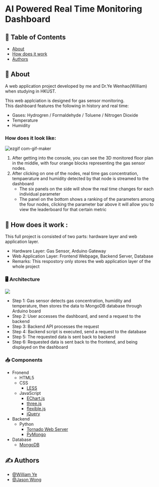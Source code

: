 # AI Powered Real Time Monitoring Dashboard

## 📝 Table of Contents

- [About](#about)
- [How does it work](#work)
- [Authors](#authors)

## 🧐 About <a name = "about"></a>

A web application project developed by me and Dr.Ye Wenhao(William) when studying in HKUST. 

This web applciation is designed for gas sensor monitoring.  
This dashboard features the following in history and real time:
- Gases: Hydrogren / Formaldehyde / Toluene / Nitrogen Dioxide
- Temperature
- Humidity

### How does it look like:
![ezgif com-gif-maker](https://user-images.githubusercontent.com/70568099/134768464-5831683c-028d-4bf9-8017-691a58813f3e.gif)
1. After getting into the console, you can see the 3D monitored floor plan in the middle, with four orange blocks representing the gas sensor nodes.
2. After clicking on one of the nodes, real time gas concentration, tempaerature and humidity detected by that node is streamed to the dashboard
   - The six panels on the side will show the real time changes for each individual parameter
   - The panel on the bottom shows a ranking of the parameters among the four nodes, clicking the parameter bar above it will allow you to view the leaderboard for that certain metric

## 🚀 How does it work <a name = "work"></a>:
This full project is consisted of two parts: hardware layer and web application layer.
- Hardware Layer: Gas Sensor, Arduino Gateway
- Web Application Layer: Frontend Webpage, Backend Server, Database
- Remarks: This respostory only stores the web application layer of the whole project
### 🖥️ **Architecture**
<img src="https://github.com/jason2134/gas-monitoring-web-app/blob/master/web-app-process-flow.jpg">


- Step 1: Gas sensor detects gas concentration, humidity and temperature, then stores the data to MongoDB database through Arduino board
- Step 2: User accesses the dashboard, and send a request to the backend
- Step 3: Backend API processes the request
- Step 4: Backend script is executed, send a request to the database
- Step 5: The requested data is sent back to backend
- Step 6: Requested data is sent back to the frontend, and being displayed on the dashboard 

### 📥 **Components** 
- Fronend
  - HTML5
  - CSS
    - [LESS](https://lesscss.org/)
  - JavaScript
    - [EChart.js](https://echarts.apache.org/en/index.html)
    - [three.js](https://threejs.org/)
    - [flexible.js](https://github.com/amfe/lib-flexible)
    - [jQuery](https://jquery.com/)
 - Backend
   - Python
     - [Tornado Web Server](https://www.tornadoweb.org/en/stable/)
     - [PyMongo](https://pymongo.readthedocs.io/en/stable/)
 - Database
   - [MongoDB](https://www.mongodb.com/)
    

## ✍️ Authors <a name = "authors"></a>

- [@William Ye](https://github.com/William-ywh)
- [@Jason Wong](https://github.com/jason2134)

